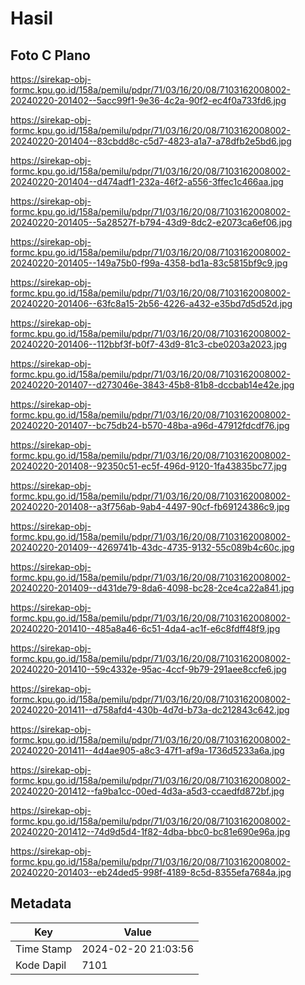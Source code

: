 # Hasil

## Foto C Plano

https://sirekap-obj-formc.kpu.go.id/158a/pemilu/pdpr/71/03/16/20/08/7103162008002-20240220-201402--5acc99f1-9e36-4c2a-90f2-ec4f0a733fd6.jpg

https://sirekap-obj-formc.kpu.go.id/158a/pemilu/pdpr/71/03/16/20/08/7103162008002-20240220-201404--83cbdd8c-c5d7-4823-a1a7-a78dfb2e5bd6.jpg

https://sirekap-obj-formc.kpu.go.id/158a/pemilu/pdpr/71/03/16/20/08/7103162008002-20240220-201404--d474adf1-232a-46f2-a556-3ffec1c466aa.jpg

https://sirekap-obj-formc.kpu.go.id/158a/pemilu/pdpr/71/03/16/20/08/7103162008002-20240220-201405--5a28527f-b794-43d9-8dc2-e2073ca6ef06.jpg

https://sirekap-obj-formc.kpu.go.id/158a/pemilu/pdpr/71/03/16/20/08/7103162008002-20240220-201405--149a75b0-f99a-4358-bd1a-83c5815bf9c9.jpg

https://sirekap-obj-formc.kpu.go.id/158a/pemilu/pdpr/71/03/16/20/08/7103162008002-20240220-201406--63fc8a15-2b56-4226-a432-e35bd7d5d52d.jpg

https://sirekap-obj-formc.kpu.go.id/158a/pemilu/pdpr/71/03/16/20/08/7103162008002-20240220-201406--112bbf3f-b0f7-43d9-81c3-cbe0203a2023.jpg

https://sirekap-obj-formc.kpu.go.id/158a/pemilu/pdpr/71/03/16/20/08/7103162008002-20240220-201407--d273046e-3843-45b8-81b8-dccbab14e42e.jpg

https://sirekap-obj-formc.kpu.go.id/158a/pemilu/pdpr/71/03/16/20/08/7103162008002-20240220-201407--bc75db24-b570-48ba-a96d-47912fdcdf76.jpg

https://sirekap-obj-formc.kpu.go.id/158a/pemilu/pdpr/71/03/16/20/08/7103162008002-20240220-201408--92350c51-ec5f-496d-9120-1fa43835bc77.jpg

https://sirekap-obj-formc.kpu.go.id/158a/pemilu/pdpr/71/03/16/20/08/7103162008002-20240220-201408--a3f756ab-9ab4-4497-90cf-fb69124386c9.jpg

https://sirekap-obj-formc.kpu.go.id/158a/pemilu/pdpr/71/03/16/20/08/7103162008002-20240220-201409--4269741b-43dc-4735-9132-55c089b4c60c.jpg

https://sirekap-obj-formc.kpu.go.id/158a/pemilu/pdpr/71/03/16/20/08/7103162008002-20240220-201409--d431de79-8da6-4098-bc28-2ce4ca22a841.jpg

https://sirekap-obj-formc.kpu.go.id/158a/pemilu/pdpr/71/03/16/20/08/7103162008002-20240220-201410--485a8a46-6c51-4da4-ac1f-e6c8fdff48f9.jpg

https://sirekap-obj-formc.kpu.go.id/158a/pemilu/pdpr/71/03/16/20/08/7103162008002-20240220-201410--59c4332e-95ac-4ccf-9b79-291aee8ccfe6.jpg

https://sirekap-obj-formc.kpu.go.id/158a/pemilu/pdpr/71/03/16/20/08/7103162008002-20240220-201411--d758afd4-430b-4d7d-b73a-dc212843c642.jpg

https://sirekap-obj-formc.kpu.go.id/158a/pemilu/pdpr/71/03/16/20/08/7103162008002-20240220-201411--4d4ae905-a8c3-47f1-af9a-1736d5233a6a.jpg

https://sirekap-obj-formc.kpu.go.id/158a/pemilu/pdpr/71/03/16/20/08/7103162008002-20240220-201412--fa9ba1cc-00ed-4d3a-a5d3-ccaedfd872bf.jpg

https://sirekap-obj-formc.kpu.go.id/158a/pemilu/pdpr/71/03/16/20/08/7103162008002-20240220-201412--74d9d5d4-1f82-4dba-bbc0-bc81e690e96a.jpg

https://sirekap-obj-formc.kpu.go.id/158a/pemilu/pdpr/71/03/16/20/08/7103162008002-20240220-201403--eb24ded5-998f-4189-8c5d-8355efa7684a.jpg


## Metadata

| Key        | Value               |
| ---------- | ------------------- |
| Time Stamp | 2024-02-20 21:03:56 |
| Kode Dapil | 7101                |




